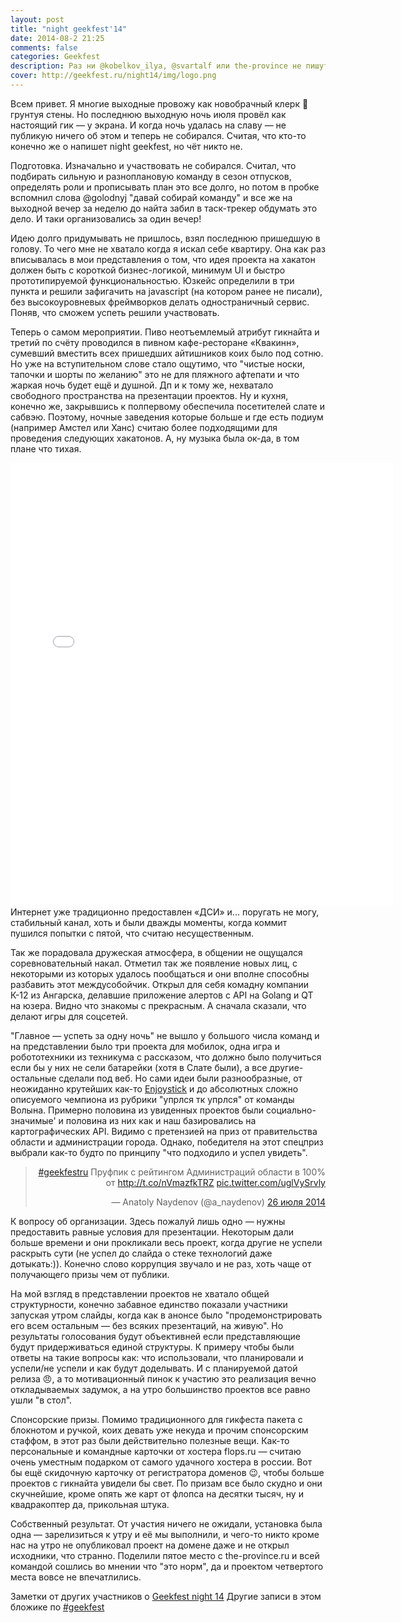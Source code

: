 ```yaml
---
layout: post
title: "night geekfest'14"
date: 2014-08-2 21:25
comments: false
categories: Geekfest
description: Раз ни @kobelkov_ilya, @svartalf или the-province не пишут, то мои впечатление от капитана участвующей комадны
cover: http://geekfest.ru/night14/img/logo.png
---
```

Всем привет. Я многие выходные провожу как новобрачный клерк :clap: грунтуя стены.
Но последнюю выходную ночь июля провёл как настоящий гик — у экрана. И когда ночь удалась на славу — не публикую ничего об этом и теперь не собирался. Считая, что кто-то конечно же о напишет night geekfest, но чёт никто не. 

Подготовка. Изначально и участвовать не собирался. Считал, что подбирать сильную и разноплановую команду в сезон отпусков, определять роли и прописывать план это все долго, но потом в пробке вспомнил слова @golodnyj "давай собирай команду" и все же на выходной вечер за неделю до найта забил в таск-трекер обдумать это дело. И таки организовались за один вечер!

Идею долго придумывать не пришлось, взял последнюю пришедшую в голову. То чего мне не хватало когда я искал себе квартиру. Она как раз вписывалась в мои представления о том, что идея проекта на хакатон должен быть с короткой бизнес-логикой, минимум UI и быстро прототипируемой функциональностью. Юзкейс определили в три пункта и решили зафигачить на javascript (на котором ранее не писали), без высокоуровневых фреймворков делать одностраничный сервис. Поняв, что сможем успеть решили участвовать.

Теперь о самом мероприятии.
Пиво неотъемлемый атрибут гикнайта и третий по счёту проводился в пивном кафе-ресторане «Квакинн», сумевший вместить всех пришедших айтишников коих было под сотню.
Но уже на вступительном слове стало ощутимо, что "чистые носки, тапочки и шорты по желанию" это не для пляжного афтепати и что жаркая ночь будет ещё и душной.
Дп и к тому же, нехватало свободного пространства на презентации проектов. Ну и кухня, конечно же, закрывшись к полпервому обеспечила посетителей слате и сабвэю. Поэтому, ночные заведения которые больше и где есть подиум (например Амстел или Ханс) считаю более подходящими для проведения следующих хакатонов. А, ну музыка была ок-да, в том плане что тихая.
<iframe src="//instagram.com/p/q8_PIuENLv/embed/" width="612" height="710" frameborder="0" scrolling="no" float="left" allowtransparency="true" position=></iframe>
Интернет уже традиционно предоставлен «ДСИ» и... поругать не могу, стабильный канал, хоть и были дважды моменты, когда коммит пушился попытки с пятой, что считаю несущественным.

Так же порадовала дружеская атмосфера, в общении не ощущался соревновательный накал. Отметил так же появление новых лиц, с некоторыми из которых удалось пообщаться и они вполне способны разбавить этот междусобойчик. Открыл для себя комадну компании К-12 из Ангарска, делавшие приложение алертов с API на Golang и QT на юзера. Видно что знакомы с прекрасным. А сначала сказали, что делают игры для соцсетей.

"Главное — успеть за одну ночь" не вышло у большого числа команд и на представлении было три проекта для мобилок, одна игра и робототехники из техникума с рассказом, что должно было получиться если бы у них не сели батарейки (хотя в Слате были), а все другие-остальные сделали под веб. Но сами идеи были разнообразные, от неожиданно крутейших как-то [Enjoystick](https://www.facebook.com/events/254892254703549/permalink/266698136856294/) и до абсолютных сложно описуемого чемпиона из рубрики "упрлся тк упрлся" от команды Волына. Примерно половина из увиденных проектов были социально-значимые' и половина из них как и наш базировались на картографических API. Видимо с претензией на приз от правительства области и администрации города. Однако, победителя на этот спецприз выбрали как-то будто по принципу "что подходило и успел увидеть".

<blockquote class="twitter-tweet" lang="ru" align="right" float="right" margin="7px 7px 7px 7px"><p><a href="https://twitter.com/hashtag/geekfestru?src=hash">#geekfestru</a> Пруфпик с рейтингом Администраций области в 100% от <a href="http://t.co/nVmazfkTRZ">http://t.co/nVmazfkTRZ</a> <a href="http://t.co/uglVySrvly">pic.twitter.com/uglVySrvly</a></p>&mdash; Anatoly Naydenov (@a_naydenov) <a href="https://twitter.com/a_naydenov/statuses/493158481902698496">26 июля 2014</a></blockquote>

К вопросу об организации. Здесь пожалуй лишь одно — нужны предоставить равные условия для презентации. Некоторым дали больше времени и они прокликали весь проект, когда другие не успели раскрыть сути (не успел до слайда о стеке технологий даже дотыкать:)). Конечно слово коррупция звучало и не раз, хоть чаще от получающего призы чем от публики.

На мой взгляд в представлении проектов не хватало общей структурности, конечно забавное единство показали участники запуская утром слайды, когда как в анонсе было "продемонстрировать его всем остальным — без всяких презентаций, на живую". Но результаты голосования будут объективней если представляющие будут придерживаться единой структуры. К примеру чтобы были ответы на такие вопросы как: что использовали, что планировали и успели/не успели и как будут доделывать. И с планируемой датой релиза :angry:, а то мотивационный пинок к участию это реализация вечно откладываемых задумок, а на утро большинство проектов все равно ушли "в стол".

Спонсорские призы. 
Помимо традиционного для гикфеста пакета с блокнотом и ручкой, коих девать уже некуда и прочим спонсорским стаффом, в этот раз были действительно полезные вещи. Как-то персональные и командные карточки от хостера flops.ru — считаю очень уместным подарком от самого удачного хостера в россии. Вот бы ещё скидочную карточку от регистратора доменов :wink:, чтобы больше проектов с гикнайта увидели бы свет.
По призам все было скудно и они скучнейшие, кроме опять же карт от флопса на десятки тысяч, ну и квадракоптер да, прикольная штука.

Собственный результат. 
От участия ничего не ожидали, установка была одна — зарелизиться к утру и её мы выполнили, и чего-то никто кроме нас на утро не опубликовал проект на домене даже и не открыл исходники, что странно. Поделили пятое место с the-province.ru и всей командой сошлись во мнении что "это норм", да и проектом четвертого места вовсе не впечатлились.

Заметки от других участников о [Geekfest night 14](http://geekfest.ru/night14/index.html#review-1)
Другие записи в этом бложике по [#geekfest](http:/http://naydenov.tk/categories/geekfest/)